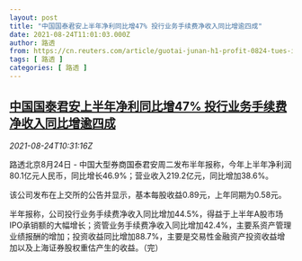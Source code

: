 ```yaml
---
layout: post
title: "中国国泰君安上半年净利同比增47% 投行业务手续费净收入同比增逾四成"
date: 2021-08-24T11:01:03.000Z
author: 路透
from: https://cn.reuters.com/article/guotai-junan-h1-profit-0824-tues-idCNKBS2FP0SH
tags: [ 路透 ]
categories: [ 路透 ]
---
```

<!--1629802863000-->
[中国国泰君安上半年净利同比增47% 投行业务手续费净收入同比增逾四成](https://cn.reuters.com/article/guotai-junan-h1-profit-0824-tues-idCNKBS2FP0SH)
------

<div>
<div><i>2021-08-24T10:31:16Z</i></div><p>路透北京8月24日 - 中国大型券商国泰君安周二发布半年报称，今年上半年净利润80.1亿元人民币，同比增长46.9%；营业收入219.2亿元，同比增加38.6%。</p><p>该公司发布在上交所的公告并显示，基本每股收益0.89元，上年同期为0.58元。</p><p>半年报称，公司投行业务手续费净收入同比增加44.5%，得益于上半年A股市场IPO承销额的大幅增长；资管业务手续费净收入同比增加42.4%，主要系资产管理业绩报酬的增加；投资收益同比增加88.7%，主要是交易性金融资产投资收益增加以及上海证券股权重估产生的收益。（完）</p>
</div>
